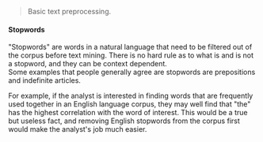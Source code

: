 > Basic text preprocessing.

#### Stopwords

"Stopwords" are words in a natural language that need to be filtered
out of the corpus before text mining.  There is no hard rule as to 
what is and is not a stopword, and they can be context dependent.  
Some examples that people generally agree are stopwords are 
prepositions and indefinite articles.

For example, if the analyst is interested in finding words that are
frequently used together in an English language corpus, they may
well find that "the" has the highest correlation with the word of
interest.  This would be a true but useless fact, and removing
English stopwords from the corpus first would make the analyst's job
much easier.

